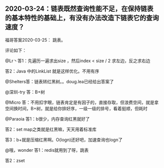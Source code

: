 ## 2020-03-24：链表既然查询性能不足，在保持链表的基本特性的基础上，有没有办法改造下链表它的查询速度？
福哥答案2020-03-25：
跳表。

评论如下：

@Lr丶答1：先遍历一遍求出size ，然后index  < size / 2 求左边，反之求右边

答2：Java 中的LinkList 就是这样优化。不用有序

@Shelters答：链表转红黑树。。doug.lea已经给出答案了

@深圳-try 答：B+树

@Micro 答：不用扣字眼，链表肯定是有因子的，直接存取，但浪费空间，就是拿空间换时间，B+树，就是给你排好序，一级一级的排号，看着挺顺，但耗时

@Paraoia  答1：b很少，内存查询红黑就好了

答2：set map之类就是红黑嘛，天天用着标准库

答3：b+就是压缩红黑啊。O(logn)还好吧，加速查询也logn了

@哦，wonder 答1：redis就用到了呀，跳表

答2：zset


